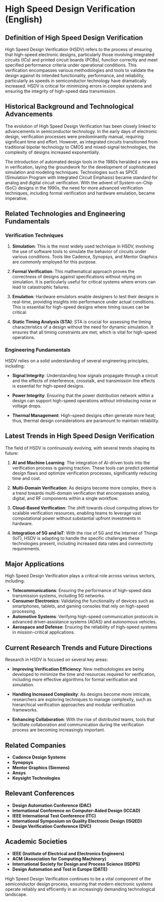 # High Speed Design Verification (English)

## Definition of High Speed Design Verification

High Speed Design Verification (HSDV) refers to the process of ensuring that high-speed electronic designs, particularly those involving integrated circuits (ICs) and printed circuit boards (PCBs), function correctly and meet specified performance criteria under operational conditions. This verification encompasses various methodologies and tools to validate the design against its intended functionality, performance, and reliability, particularly as speeds in semiconductor technology have dramatically increased. HSDV is critical for minimizing errors in complex systems and ensuring the integrity of high-speed data transmission.

## Historical Background and Technological Advancements

The evolution of High Speed Design Verification has been closely linked to advancements in semiconductor technology. In the early days of electronic design, verification processes were predominantly manual, requiring significant time and effort. However, as integrated circuits transitioned from traditional bipolar technology to CMOS and mixed-signal technologies, the complexity of designs increased exponentially.

The introduction of automated design tools in the 1980s heralded a new era in verification, laying the groundwork for the development of sophisticated simulation and modeling techniques. Technologies such as SPICE (Simulation Program with Integrated Circuit Emphasis) became standard for analog and digital circuit verification. With the advent of System-on-Chip (SoC) designs in the 1990s, the need for more advanced verification techniques, including formal verification and hardware emulation, became imperative.

## Related Technologies and Engineering Fundamentals

### Verification Techniques

1. **Simulation**: This is the most widely used technique in HSDV, involving the use of software tools to simulate the behavior of circuits under various conditions. Tools like Cadence, Synopsys, and Mentor Graphics are commonly employed for this purpose.

2. **Formal Verification**: This mathematical approach proves the correctness of designs against specifications without relying on simulation. It is particularly useful for critical systems where errors can lead to catastrophic failures.

3. **Emulation**: Hardware emulators enable designers to test their designs in real-time, providing insights into performance under actual conditions. This is essential for high-speed designs where timing issues can be critical.

4. **Static Timing Analysis (STA)**: STA is crucial for assessing the timing characteristics of a design without the need for dynamic simulation. It ensures that all timing constraints are met, which is vital for high-speed operations.

### Engineering Fundamentals

HSDV relies on a solid understanding of several engineering principles, including:

- **Signal Integrity**: Understanding how signals propagate through a circuit and the effects of interference, crosstalk, and transmission line effects is essential for high-speed designs.

- **Power Integrity**: Ensuring that the power distribution network within a design can support high-speed operations without introducing noise or voltage drops.

- **Thermal Management**: High-speed designs often generate more heat; thus, thermal design considerations are paramount to maintain reliability.

## Latest Trends in High Speed Design Verification

The field of HSDV is continuously evolving, with several trends shaping its future:

1. **AI and Machine Learning**: The integration of AI-driven tools into the verification process is gaining traction. These tools can predict potential design flaws and optimize verification processes, significantly reducing time and cost.

2. **Multi-Domain Verification**: As designs become more complex, there is a trend towards multi-domain verification that encompasses analog, digital, and RF components within a single workflow.

3. **Cloud-Based Verification**: The shift towards cloud computing allows for scalable verification resources, enabling teams to leverage vast computational power without substantial upfront investments in hardware.

4. **Integration of 5G and IoT**: With the rise of 5G and the Internet of Things (IoT), HSDV is adapting to handle the specific challenges these technologies present, including increased data rates and connectivity requirements.

## Major Applications

High Speed Design Verification plays a critical role across various sectors, including:

- **Telecommunications**: Ensuring the performance of high-speed data transmission systems, including 5G networks.
- **Consumer Electronics**: Validating the functionality of devices such as smartphones, tablets, and gaming consoles that rely on high-speed processing.
- **Automotive Systems**: Verifying high-speed communication protocols in advanced driver-assistance systems (ADAS) and autonomous vehicles.
- **Aerospace and Defense**: Ensuring the reliability of high-speed systems in mission-critical applications.

## Current Research Trends and Future Directions

Research in HSDV is focused on several key areas:

- **Improving Verification Efficiency**: New methodologies are being developed to minimize the time and resources required for verification, including more effective algorithms for formal verification and simulation.

- **Handling Increased Complexity**: As designs become more intricate, researchers are exploring techniques to manage complexity, such as hierarchical verification approaches and modular verification frameworks.

- **Enhancing Collaboration**: With the rise of distributed teams, tools that facilitate collaboration and communication during the verification process are becoming increasingly important.

## Related Companies

- **Cadence Design Systems**
- **Synopsys**
- **Mentor Graphics (Siemens)**
- **Ansys**
- **Keysight Technologies**

## Relevant Conferences

- **Design Automation Conference (DAC)**
- **International Conference on Computer-Aided Design (ICCAD)**
- **IEEE International Test Conference (ITC)**
- **International Symposium on Quality Electronic Design (ISQED)**
- **Design Verification Conference (DVC)**

## Academic Societies

- **IEEE (Institute of Electrical and Electronics Engineers)**
- **ACM (Association for Computing Machinery)**
- **International Society for Design and Process Science (ISDPS)**
- **Design Automation and Test in Europe (DATE)**

High Speed Design Verification continues to be a vital component of the semiconductor design process, ensuring that modern electronic systems operate reliably and efficiently in an increasingly demanding technological landscape.